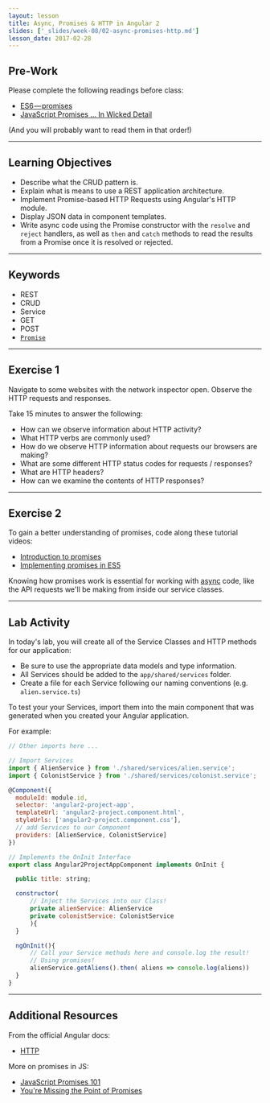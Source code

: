```yaml
---
layout: lesson
title: Async, Promises & HTTP in Angular 2
slides: ['_slides/week-08/02-async-promises-http.md']
lesson_date: 2017-02-28
---
```


## Pre-Work

Please complete the following readings before class:

- [ES6 — promises](https://medium.com/ecmascript-2015/es6-promises-9ca8d8b4aca6#.hhgv28aep)
- [JavaScript Promises ... In Wicked Detail](http://www.mattgreer.org/articles/promises-in-wicked-detail/)

(And you will probably want to read them in that order!)

---

## Learning Objectives

- Describe what the CRUD pattern is.
- Explain what is means to use a REST application architecture.
- Implement Promise-based HTTP Requests using Angular's HTTP module.
- Display JSON data in component templates.
- Write async code using the Promise constructor with the `resolve` and `reject` handlers, as well as `then` and `catch` methods to read the results from a Promise once it is resolved or rejected.

---

## Keywords

- REST
- CRUD
- Service
- GET
- POST
- [`Promise`](https://developer.mozilla.org/en-US/docs/Web/JavaScript/Reference/Global_Objects/Promise)

---

## Exercise 1

Navigate to some websites with the network inspector open. Observe the HTTP requests and responses.

Take 15 minutes to answer the following:

- How can we observe information about HTTP activity?
- What HTTP verbs are commonly used?
- How do we observe HTTP information about requests our browsers are making?
- What are some different HTTP status codes for requests / responses?
- What are HTTP headers?
- How can we examine the contents of HTTP responses?

---

## Exercise 2

To gain a better understanding of promises, code along these tutorial videos:

- [Introduction to promises](https://s3-us-west-2.amazonaws.com/red-wdp/lms-assets/Pluralsight-Introduction-to-promises.wmv)
- [Implementing promises in ES5](https://s3-us-west-2.amazonaws.com/red-wdp/lms-assets/Pluralsight-Implement-promises.wmv)

Knowing how promises work is essential for working with [async](http://rowanmanning.com/posts/javascript-for-beginners-async/) code, like the API requests we'll be making from inside our service classes.

---

## Lab Activity

In today's lab, you will create all of the Service Classes and HTTP methods for our application:

- Be sure to use the appropriate data models and type information.
- All Services should be added to the `app/shared/services` folder.
- Create a file for each Service following our naming conventions (e.g. `alien.service.ts`)

To test your your Services, import them into the main component that was generated when you created your Angular application.

For example:

```js
// Other imports here ...

// Import Services
import { AlienService } from './shared/services/alien.service';
import { ColonistService } from './shared/services/colonist.service';

@Component({
  moduleId: module.id,
  selector: 'angular2-project-app',
  templateUrl: 'angular2-project.component.html',
  styleUrls: ['angular2-project.component.css'],
  // add Services to our Component
  providers: [AlienService, ColonistService]
})

// Implements the OnInit Interface
export class Angular2ProjectAppComponent implements OnInit {

  public title: string;

  constructor(
	  // Inject the Services into our Class!
	  private alienService: AlienService
	  private colonistService: ColonistService
	  ){
  }

  ngOnInit(){
	  // Call your Service methods here and console.log the result!
	  // Using promises!
	  alienService.getAliens().then( aliens => console.log(aliens))
  }
}

```

---

## Additional Resources

From the official Angular docs:

- [HTTP](https://angular.io/docs/ts/latest/tutorial/toh-pt6.html)

More on promises in JS:

- [JavaScript Promises 101](https://bitsofco.de/javascript-promises-101/)
- [You're Missing the Point of Promises](https://gist.github.com/domenic/3889970)

